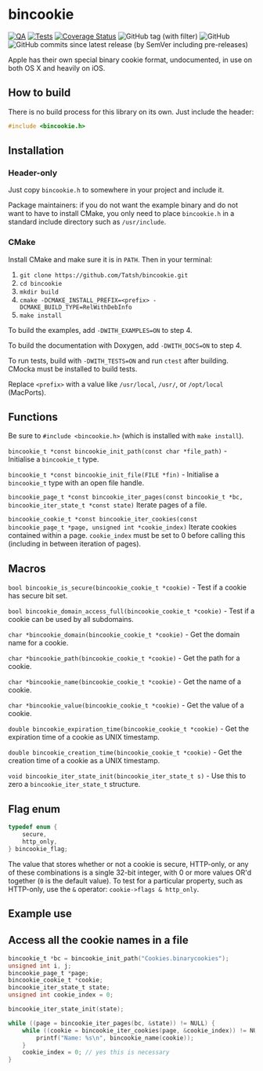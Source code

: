 # bincookie

[![QA](https://github.com/Tatsh/bincookie/actions/workflows/qa.yml/badge.svg)](https://github.com/Tatsh/bincookie/actions/workflows/qa.yml)
[![Tests](https://github.com/Tatsh/bincookie/actions/workflows/tests.yml/badge.svg)](https://github.com/Tatsh/bincookie/actions/workflows/tests.yml)
[![Coverage Status](https://coveralls.io/repos/github/Tatsh/bincookie/badge.svg?branch=master)](https://coveralls.io/github/Tatsh/bincookie?branch=master)
![GitHub tag (with filter)](https://img.shields.io/github/v/tag/Tatsh/bincookie)
![GitHub](https://img.shields.io/github/license/Tatsh/bincookie)
![GitHub commits since latest release (by SemVer including pre-releases)](https://img.shields.io/github/commits-since/Tatsh/bincookie/v0.1.7/master)

Apple has their own special binary cookie format, undocumented, in use on both OS X and heavily on iOS.

## How to build

There is no build process for this library on its own. Just include the header:

```c
#include <bincookie.h>
```

## Installation

### Header-only

Just copy `bincookie.h` to somewhere in your project and include it.

Package maintainers: if you do not want the example binary and do not want to have to install CMake,
you only need to place `bincookie.h` in a standard include directory such as `/usr/include`.

### CMake

Install CMake and make sure it is in `PATH`. Then in your terminal:

1. `git clone https://github.com/Tatsh/bincookie.git`
2. `cd bincookie`
3. `mkdir build`
4. `cmake -DCMAKE_INSTALL_PREFIX=<prefix> -DCMAKE_BUILD_TYPE=RelWithDebInfo`
5. `make install`

To build the examples, add `-DWITH_EXAMPLES=ON` to step 4.

To build the documentation with Doxygen, add `-DWITH_DOCS=ON` to step 4.

To run tests, build with `-DWITH_TESTS=ON` and run `ctest` after building. CMocka must be installed
to build tests.

Replace `<prefix>` with a value like `/usr/local`, `/usr/`, or `/opt/local` (MacPorts).

## Functions

Be sure to `#include <bincookie.h>` (which is installed with `make install`).

`bincookie_t *const bincookie_init_path(const char *file_path)` - Initialise a `bincookie_t` type.

`bincookie_t *const bincookie_init_file(FILE *fin)` - Initialise a `bincookie_t` type with an open
file handle.

`bincookie_page_t *const bincookie_iter_pages(const bincookie_t *bc, bincookie_iter_state_t *const state)`
Iterate pages of a file.

`bincookie_cookie_t *const bincookie_iter_cookies(const bincookie_page_t *page, unsigned int *cookie_index)`
Iterate cookies contained within a page. `cookie_index` must be set to 0 before calling this
(including in between iteration of pages).

## Macros

`bool bincookie_is_secure(bincookie_cookie_t *cookie)` - Test if a cookie has secure bit set.

`bool bincookie_domain_access_full(bincookie_cookie_t *cookie)` - Test if a cookie can be used by all
subdomains.

`char *bincookie_domain(bincookie_cookie_t *cookie)` - Get the domain name for a cookie.

`char *bincookie_path(bincookie_cookie_t *cookie)` - Get the path for a cookie.

`char *bincookie_name(bincookie_cookie_t *cookie)` - Get the name of a cookie.

`char *bincookie_value(bincookie_cookie_t *cookie)` - Get the value of a cookie.

`double bincookie_expiration_time(bincookie_cookie_t *cookie)` - Get the expiration time of a cookie
as UNIX timestamp.

`double bincookie_creation_time(bincookie_cookie_t *cookie)` - Get the creation time of a cookie as
a UNIX timestamp.

`void bincookie_iter_state_init(bincookie_iter_state_t s)` - Use this to zero a
`bincookie_iter_state_t` structure.

## Flag enum

```c
typedef enum {
    secure,
    http_only,
} bincookie_flag;
```

The value that stores whether or not a cookie is secure, HTTP-only, or any of these combinations is
a single 32-bit integer, with 0 or more values OR'd together (`0` is the default value). To test for
a particular property, such as HTTP-only, use the `&` operator: `cookie->flags & http_only`.

## Example use

## Access all the cookie names in a file

```c
bincookie_t *bc = bincookie_init_path("Cookies.binarycookies");
unsigned int i, j;
bincookie_page_t *page;
bincookie_cookie_t *cookie;
bincookie_iter_state_t state;
unsigned int cookie_index = 0;

bincookie_iter_state_init(state);

while ((page = bincookie_iter_pages(bc, &state)) != NULL) {
    while ((cookie = bincookie_iter_cookies(page, &cookie_index)) != NULL) {
        printf("Name: %s\n", bincookie_name(cookie));
    }
    cookie_index = 0; // yes this is necessary
}
```
